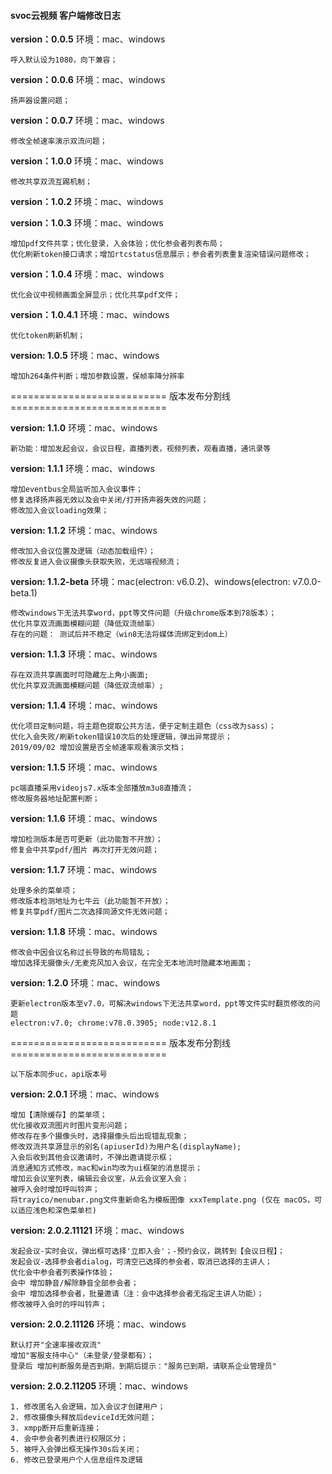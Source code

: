 
#### svoc云视频 客户端修改日志

**version：0.0.5**
环境：mac、windows

    呼入默认设为1080，向下兼容；

**version：0.0.6**
环境：mac、windows

    扬声器设置问题；

**version：0.0.7**
环境：mac、windows

    修改全帧速率演示双流问题；

**version：1.0.0**
环境：mac、windows

    修改共享双流互踢机制；

**version：1.0.2**
环境：mac、windows

    

**version：1.0.3**
环境：mac、windows

    增加pdf文件共享；优化登录，入会体验；优化参会者列表布局；
    优化刷新token接口请求；增加rtcstatus信息展示；参会者列表重复渲染错误问题修改；

**version：1.0.4**
环境：mac、windows

    优化会议中视频画面全屏显示；优化共享pdf文件；

**version：1.0.4.1**
环境：mac、windows

    优化token刷新机制；

**version: 1.0.5**
环境：mac、windows

    增加h264条件判断；增加参数设置，保帧率降分辨率


=========================== 版本发布分割线 ===========================


**version: 1.1.0**
环境：mac、windows

    新功能：增加发起会议，会议日程，直播列表，视频列表，观看直播，通讯录等

**version: 1.1.1**
环境：mac、windows

    增加eventbus全局监听加入会议事件；
    修复选择扬声器无效以及会中关闭/打开扬声器失效的问题；
    修改加入会议loading效果；

**version: 1.1.2**
环境：mac、windows

    修改加入会议位置及逻辑（动态加载组件）；
    修改反复进入会议摄像头获取失败，无远端视频流；

**version: 1.1.2-beta**
环境：mac(electron: v6.0.2)、windows(electron: v7.0.0-beta.1)

    修改windows下无法共享word，ppt等文件问题（升级chrome版本到78版本）；
    优化共享双流画面模糊问题（降低双流帧率）
    存在的问题： 测试后并不稳定（win8无法将媒体流绑定到dom上）

**version: 1.1.3**
环境：mac、windows

    存在双流共享画面时可隐藏左上角小画面;
    优化共享双流画面模糊问题（降低双流帧率）;

**version: 1.1.4**
环境：mac、windows

    优化项目定制问题，将主题色提取公共方法，便于定制主题色（css改为sass）；
    优化入会失败/刷新token错误10次后的处理逻辑，弹出异常提示；
    2019/09/02 增加设置是否全帧速率观看演示文档；

**version: 1.1.5**
环境：mac、windows

    pc端直播采用videojs7.x版本全部播放m3u8直播流；
    修改服务器地址配置判断；

**version: 1.1.6**
环境：mac、windows
    
    增加检测版本是否可更新（此功能暂不开放）；
    修复会中共享pdf/图片 再次打开无效问题；


**version: 1.1.7**
环境：mac、windows

    处理多余的菜单项；
    修改版本检测地址为七牛云（此功能暂不开放）；
    修复共享pdf/图片二次选择同源文件无效问题；

**version: 1.1.8**
环境：mac、windows
    
    修改会中因会议名称过长导致的布局错乱；
    增加选择无摄像头/无麦克风加入会议，在完全无本地流时隐藏本地画面；

**version: 1.2.0**
环境：mac、windows
    
    更新electron版本至v7.0，可解决windows下无法共享word，ppt等文件实时翻页修改的问题
    electron:v7.0; chrome:v78.0.3905; node:v12.8.1

=========================== 版本发布分割线 ===========================

    以下版本同步uc，api版本号

**version: 2.0.1**
环境：mac、windows
    
    增加【清除缓存】的菜单项；
    优化接收双流图片时图片变形问题；
    修改存在多个摄像头时，选择摄像头后出现错乱现象；
    修改双流共享源显示的别名(apiuserId)为用户名(displayName);
    入会后收到其他会议邀请时，不弹出邀请提示框；
    消息通知方式修改，mac和win均改为ui框架的消息提示；
    增加云会议室列表，编辑云会议室，从云会议室入会；
    被呼入会时增加呼叫铃声；
    将trayico/menubar.png文件重新命名为模板图像 xxxTemplate.png (仅在 macOS，可以适应浅色和深色菜单栏)
    
    
 **version: 2.0.2.11121**
 环境：mac、windows 
    
    发起会议-实时会议，弹出框可选择'立即入会'；-预约会议，跳转到【会议日程】；
    发起会议-选择参会者dialog，可清空已选择的参会者，取消已选择的主讲人；
    优化会中参会者列表操作体验；
    会中 增加静音/解除静音全部参会者；
    会中 增加选择参会者，批量邀请（注：会中选择参会者无指定主讲人功能）；
    修改被呼入会时的呼叫铃声；


 **version: 2.0.2.11126**
 环境：mac、windows
 
    默认打开"全速率接收双流"
    增加"客服支持中心"（未登录/登录都有）；
    登录后 增加判断服务是否到期，到期后提示："服务已到期，请联系企业管理员"


**version: 2.0.2.11205**
 环境：mac、windows
 
    1. 修改匿名入会逻辑，加入会议才创建用户；
    2. 修改摄像头释放后deviceId无效问题；
    3. xmpp断开后重新连接；
    4. 会中参会者列表进行权限区分；
    5. 被呼入会弹出框无操作30s后关闭；
    6. 修改已登录用户个人信息组件及逻辑
